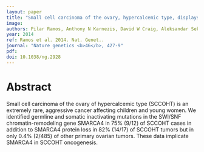 ```yaml
---
layout: paper
title: "Small cell carcinoma of the ovary, hypercalcemic type, displays frequent inactivating germline and somatic mutations in SMARCA4."
image: 
authors: Pilar Ramos, Anthony N Karnezis, David W Craig, Aleksandar Sekulic, Megan L Russell, William P D Hendricks, Jason J Corneveaux, Michael T Barrett, Karey Shumansky, Yidong Yang, Sohrab P Shah, Leah M Prentice, Marco A Marra, Jeffrey Kiefer, Victoria L Zismann, Troy A McEachron, Bodour Salhia, Jaime Prat, Emanuela D'Angelo, Blaise A Clarke, Joseph G Pressey, John H Farley, Stephen P Anthony, Richard B S Roden, Heather E Cunliffe, David G Huntsman, Jeffrey M Trent
year: 2014
ref: Ramos et al. 2014. Nat. Genet..
journal: "Nature genetics <b>46</b>, 427-9"
pdf: 
doi: 10.1038/ng.2928
---
```


# Abstract

Small cell carcinoma of the ovary of hypercalcemic type (SCCOHT) is an extremely rare, aggressive cancer affecting children and young women. We identified germline and somatic inactivating mutations in the SWI/SNF chromatin-remodeling gene SMARCA4 in 75% (9/12) of SCCOHT cases in addition to SMARCA4 protein loss in 82% (14/17) of SCCOHT tumors but in only 0.4% (2/485) of other primary ovarian tumors. These data implicate SMARCA4 in SCCOHT oncogenesis.

